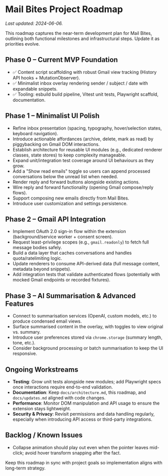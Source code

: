 # Mail Bites Project Roadmap

_Last updated: 2024-06-06._

This roadmap captures the near-term development plan for Mail Bites, outlining both functional milestones and infrastructural steps. Update it as priorities evolve.

## Phase 0 – Current MVP Foundation
- ✅ Content script scaffolding with robust Gmail view tracking (History API hooks + MutationObserver).
- ✅ Minimalist inbox overlay rendering sender / subject / date with expandable snippets.
- ✅ Tooling: esbuild build pipeline, Vitest unit tests, Playwright scaffold, documentation.

## Phase 1 – Minimalist UI Polish
- Refine inbox presentation (spacing, typography, hover/selection states, keyboard navigation).
- Introduce actionable affordances (archive, delete, mark as read) by piggybacking on Gmail DOM interactions.
- Establish architecture for reusable UI modules (e.g., dedicated renderer classes, state stores) to keep complexity manageable.
- Expand unit/integration test coverage around UI behaviours as they grow.
- Add a "Show read emails" toggle so users can append processed conversations below the unread list when needed.
- Render reply and forward buttons alongside existing actions.
- Wire reply and forward functionality (opening Gmail compose/reply flows).
- Support composing new emails directly from Mail Bites.
- Introduce user customization and settings persistence.

## Phase 2 – Gmail API Integration
- Implement OAuth 2.0 sign-in flow within the extension (background/service worker + consent screen).
- Request least-privilege scopes (e.g., `gmail.readonly`) to fetch full message bodies safely.
- Build a data layer that caches conversations and handles quota/ratelimiting logic.
- Update renderers to consume API-derived data (full message content, metadata beyond snippets).
- Add integration tests that validate authenticated flows (potentially with mocked Gmail endpoints or recorded fixtures).

## Phase 3 – AI Summarisation & Advanced Features
- Connect to summarisation services (OpenAI, custom models, etc.) to produce condensed email views.
- Surface summarised content in the overlay, with toggles to view original vs. summary.
- Introduce user preferences stored via `chrome.storage` (summary length, tone, etc.).
- Consider background processing or batch summarisation to keep the UI responsive.

## Ongoing Workstreams
- **Testing**: Grow unit tests alongside new modules; add Playwright specs once interactions require end-to-end validation.
- **Documentation**: Keep `docs/architecture.md`, this roadmap, and `docs/updates.md` aligned with code changes.
- **Performance**: Monitor DOM manipulation and API usage to ensure the extension stays lightweight.
- **Security & Privacy**: Revisit permissions and data handling regularly, especially when introducing API access or third-party integrations.

## Backlog / Known Issues
- Collapse animation should play out even when the pointer leaves mid-click; avoid hover transform snapping after the fact.


Keep this roadmap in sync with project goals so implementation aligns with long-term strategy.

